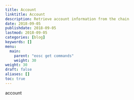 ```yaml
---
title: Account
linktitle: Account
description: Retrieve account information from the chain
date: 2018-09-05
publishdate: 2018-09-05
lastmod: 2018-09-05
categories: [blog]
keywords: []
menu:
  main:
    parent: "eosc get commands"
    weight: 30
weight: 30
draft: false
aliases: []
toc: true
---
```


account
